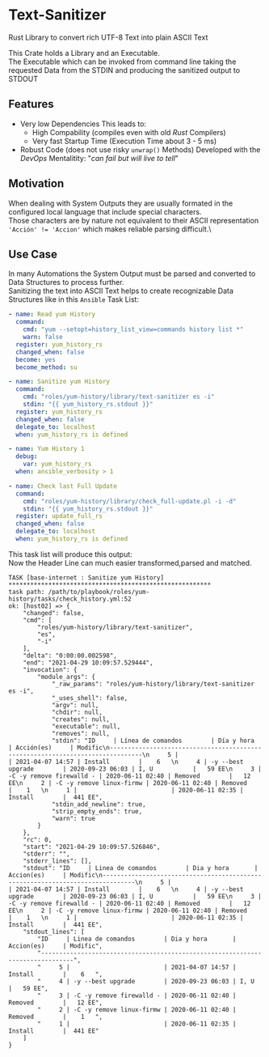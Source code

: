 # Text-Sanitizer
Rust Library to convert rich UTF-8 Text into plain ASCII Text

This Crate holds a Library and an Executable.\
The Executable which can be invoked from command line taking the requested Data from the STDIN 
and producing the sanitized output to STDOUT

## Features
* Very low Dependencies
  This leads to:
  * High Compability (compiles even with old _Rust_ Compilers)
  * Very fast Startup Time (Execution Time about 3 - 5 ms)
* Robust Code (does not use risky `unwrap()` Methods)
  Developed with the _DevOps_ Mentalitity: "_can fail but will live to tell_"

## Motivation
When dealing with System Outputs they are usually formated in the configured local language that include special characters.\
Those characters are by nature not equivalent to their ASCII representation `'Acción' != 'Accion'` which makes reliable parsing difficult.\

## Use Case
In many Automations the System Output must be parsed and converted to Data Structures to process further.\
Sanitizing the text into ASCII Text helps to create recognizable Data Structures
like in this `Ansible` Task List:
```yaml
- name: Read yum History
  command: 
    cmd: "yum --setopt=history_list_view=commands history list *"
    warn: false
  register: yum_history_rs
  changed_when: false
  become: yes
  become_method: su

- name: Sanitize yum History
  command: 
    cmd: "roles/yum-history/library/text-sanitizer es -i"
    stdin: "{{ yum_history_rs.stdout }}"
  register: yum_history_rs
  changed_when: false
  delegate_to: localhost
  when: yum_history_rs is defined

- name: Yum History 1
  debug:
    var: yum_history_rs
  when: ansible_verbosity > 1

- name: Check last Full Update
  command: 
    cmd: "roles/yum-history/library/check_full-update.pl -i -d"
    stdin: "{{ yum_history_rs.stdout }}"
  register: update_full_rs
  changed_when: false
  delegate_to: localhost
  when: yum_history_rs is defined
```
This task list will produce this output:\
Now the Header Line can much easier transformed,parsed and matched.
```plain
TASK [base-internet : Sanitize yum History] ********************************************************
task path: /path/to/playbook/roles/yum-history/tasks/check_history.yml:52
ok: [host02] => {
    "changed": false, 
    "cmd": [
        "roles/yum-history/library/text-sanitizer", 
        "es", 
        "-i"
    ], 
    "delta": "0:00:00.002598", 
    "end": "2021-04-29 10:09:57.529444", 
    "invocation": {
        "module_args": {
            "_raw_params": "roles/yum-history/library/text-sanitizer es -i", 
            "_uses_shell": false, 
            "argv": null, 
            "chdir": null, 
            "creates": null, 
            "executable": null, 
            "removes": null, 
            "stdin": "ID     | Línea de comandos        | Día y hora       | Acción(es)     | Modific\n-------------------------------------------------------------------------------\n     5 |                          | 2021-04-07 14:57 | Install        |    6   \n     4 | -y --best upgrade        | 2020-09-23 06:03 | I, U           |   59 EE\n     3 | -C -y remove firewalld - | 2020-06-11 02:40 | Removed        |   12 EE\n     2 | -C -y remove linux-firmw | 2020-06-11 02:40 | Removed        |    1   \n     1 |                          | 2020-06-11 02:35 | Install        |  441 EE", 
            "stdin_add_newline": true, 
            "strip_empty_ends": true, 
            "warn": true
        }
    }, 
    "rc": 0, 
    "start": "2021-04-29 10:09:57.526846", 
    "stderr": "", 
    "stderr_lines": [], 
    "stdout": "ID     | Linea de comandos        | Dia y hora       | Accion(es)     | Modific\n-------------------------------------------------------------------------------\n     5 |                          | 2021-04-07 14:57 | Install        |    6   \n     4 | -y --best upgrade        | 2020-09-23 06:03 | I, U           |   59 EE\n     3 | -C -y remove firewalld - | 2020-06-11 02:40 | Removed        |   12 EE\n     2 | -C -y remove linux-firmw | 2020-06-11 02:40 | Removed        |    1   \n     1 |                          | 2020-06-11 02:35 | Install        |  441 EE", 
    "stdout_lines": [
        "ID     | Linea de comandos        | Dia y hora       | Accion(es)     | Modific", 
        "-------------------------------------------------------------------------------", 
        "     5 |                          | 2021-04-07 14:57 | Install        |    6   ", 
        "     4 | -y --best upgrade        | 2020-09-23 06:03 | I, U           |   59 EE", 
        "     3 | -C -y remove firewalld - | 2020-06-11 02:40 | Removed        |   12 EE", 
        "     2 | -C -y remove linux-firmw | 2020-06-11 02:40 | Removed        |    1   ", 
        "     1 |                          | 2020-06-11 02:35 | Install        |  441 EE"
    ]
}
```
